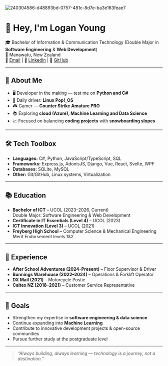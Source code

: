 ![240304586-d48893bd-0757-481c-8d7e-ba3e163feae7](https://github.com/user-attachments/assets/ad374b1f-b749-45ab-81bc-8a8ad98151cf)

# 👋 Hey, I'm Logan Young

🎓 Bachelor of Information & Communication Technology (Double Major in **Software Engineering** & **Web Development**)  
📍 Manawatu, New Zealand  
📧 [Email](mailto:Younglogan09@gmail.com) | 💼 [LinkedIn](https://www.linkedin.com/in/logan-young-00ab7a327/) | 🐙 [GitHub](https://github.com/LoganShmogan)

---

## 🚀 About Me
- 🖥️ Developer in the making — test me on **Python and C#**
- 🐧 Daily driver: **Linux Pop!_OS** 
- 🎮 Gamer — **Counter Strike Amature PRO**
- 📚 Exploring **cloud (Azure), Machine Learning and Data Science** 
- 📈 Focused on balancing **coding projects** with **snowboarding slopes**

---

## 🛠️ Tech Toolbox
- **Languages:** C#, Python, JavaScript/TypeScript, SQL  
- **Frameworks:** Express.js, AdonisJS, Django, Vue, React, Svelte, WPF  
- **Databases:** SQLite, MySQL  
- **Other:** Git/GitHub, Linux systems, Virtualization
  
---

## 📚 Education
- **Bachelor of ICT** – UCOL (2023–2026, Current)  
  Double Major: Software Engineering & Web Development  
- **Certificate in IT Essentials (Level 4)** – UCOL (2023)  
- **ICT Innovation (Level 3)** – UCOL (2021)  
- **Freyberg High School** – Computer Science & Mechanical Engineering Merit Endorsement levels 1&2  

---

## 💼 Experience
- **After School Adventures (2024–Present)** – Floor Supervisor & Driver  
- **Bunnings Warehouse (2022–2024)** – Operations & Forklift Operator  
- **DX Mail (2021)** – Motorcycle Postie  
- **Caltex NZ (2018–2021)** – Customer Service Representative  

---

## 🎯 Goals
- Strengthen my expertise in **software engineering & data science**  
- Continue expanding into **Machine Learning**  
- Contribute to innovative development projects & open-source communities  
- Pursue further study at the postgraduate level  

---

> _“Always building, always learning — technology is a journey, not a destination.”_
